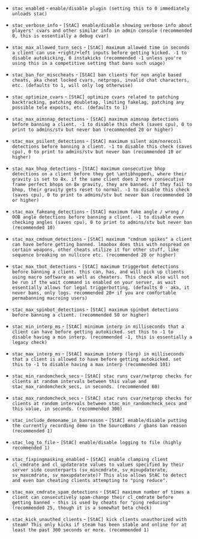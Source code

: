 - `stac_enabled` - `enable/disable plugin (setting this to 0 immediately unloads stac)`

- `stac_verbose_info` - `[StAC] enable/disable showing verbose info about players' cvars and other similar info in admin console (recommended 0, this is essentially a debug cvar)`

- `stac_max_allowed_turn_secs` - `[StAC] maximum allowed time in seconds a client can use +right/+left inputs before getting kicked. -1 to disable autokicking, 0 instakicks (recommended -1 unless you're using this in a competitive setting that bans such usage)`

- `stac_ban_for_misccheats` - `[StAC] ban clients for non angle based cheats, aka cheat locked cvars, netprops, invalid chat characters, etc. (defaults to 1, will only log otherwise)`

- `stac_optimize_cvars` - `[StAC] optimize cvars related to patching backtracking, patching doubletap, limiting fakelag, patching any possible tele expoits, etc. (defaults to 1)`

- `stac_max_aimsnap_detections` - `[StAC] maximum aimsnap detections before banning a client. -1 to disable this check (saves cpu), 0 to print to admins/stv but never ban (recommended 20 or higher)`

- `stac_max_psilent_detections` - `[StAC] maximum silent aim/norecoil detections before banning a client. -1 to disable this check (saves cpu), 0 to print to admins/stv but never ban (recommended 10 or higher)`

- `stac_max_bhop_detections` - `[StAC] maximum consecutive bhop detections on a client before they get \antibhopped\, where their gravity is set to 8x. if the same client does 2 more consecutive frame perfect bhops on 8x gravity, they are banned. if they fail to bhop, their gravity gets reset to normal. -1 to disable this check (saves cpu), 0 to print to admins/stv but never ban (recommended 10 or higher)`

- `stac_max_fakeang_detections` - `[StAC] maximum fake angle / wrong / OOB angle detections before banning a client. -1 to disable even checking angles (saves cpu), 0 to print to admins/stv but never ban (recommended 10)`

- `stac_max_cmdnum_detections` - `[StAC] maximum "cmdnum spikes" a client can have before getting banned. lmaobox does this with nospread on certain weapons, other cheats utilize it for other stuff, like sequence breaking on nullcore etc. (recommended 20 or higher)`

- `stac_max_tbot_detections` - `[StAC] maximum triggerbot detections before banning a client. this can, has, and will pick up clients using macro software as well as cheaters. This check also will not be run if the wait command is enabled on your server, as wait essentially allows for legal triggerbotting. (defaults 0 - aka, it never bans, only logs. recommended 20+ if you are comfortable permabanning macroing users)`

- `stac_max_spinbot_detections` - `[StAC] maximum spinbot detections before banning a client. (recommended 50 or higher)`

- `stac_min_interp_ms` - `[StAC] minimum interp in milliseconds that a client can have before getting autokicked. set this to -1 to disable having a min interp. (recommended -1, this is essentially a legacy check)`

- `stac_max_interp_ms` - `[StAC] maximum interp (lerp) in milliseconds that a client is allowed to have before getting autokicked. set this to -1 to disable having a max interp (recommended 101)`

- `stac_min_randomcheck_secs` - `[StAC] stac runs cvar/netprop checks for clients at random intervals between this value and stac_max_randomcheck_secs, in seconds. (recommended 60)`

- `stac_max_randomcheck_secs` - `[StAC] stac runs cvar/netprop checks for clients at random intervals between stac_min_randomcheck_secs and this value, in seconds. (recommended 300)`

- `stac_include_demoname_in_banreason` - `[StAC] enable/disable putting the currently recording demo in the SourceBans / gbans ban reason (recommended 1)`

- `stac_log_to_file` - `[StAC] enable/disable logging to file (highly recommended 1)`

- `stac_fixpingmasking_enabled` - `[StAC] enable clamping client cl_cmdrate and cl_updaterate values to values specified by their server side counterparts (sv_mincmdrate, sv_minupdaterate, sv_maxcmdrate, sv_maxupdaterate)? This also allows StAC to detect and even ban cheating clients attempting to "ping reduce".`

- `stac_max_cmdrate_spam_detections` - `[StAC] maximum number of times a client can consecutively spam-change their cl_cmdrate before getting banned - this is used by cheats for "ping reducing" (recommended 25, though it is a somewhat beta check)`

- `stac_kick_unauthed_clients` - `[StAC] kick clients unauthorized with steam? This only kicks if steam has been stable and online for at least the past 300 seconds or more. (recommended 1)`
